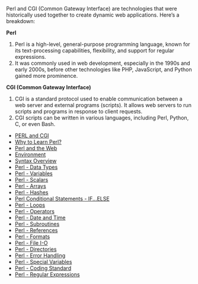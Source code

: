 Perl and CGI (Common Gateway Interface) are technologies that were historically used together to create dynamic web applications. Here’s a breakdown:

**Perl**

1. Perl is a high-level, general-purpose programming language, known for its text-processing capabilities, flexibility, and support for regular expressions.
2. It was commonly used in web development, especially in the 1990s and early 2000s, before other technologies like PHP, JavaScript, and Python gained more prominence.


**CGI (Common Gateway Interface)**

1. CGI is a standard protocol used to enable communication between a web server and external programs (scripts). It allows web servers to run scripts and programs in response to client requests.
2. CGI scripts can be written in various languages, including Perl, Python, C, or even Bash.

- [PERL and CGI](https://github.com/aw-junaid/Computer-Science/blob/main/Programming%20Fundamentals/Pearl/Perl%20CGI%20Programming/course/PERL%20and%20CGI.md)
- [Why to Learn Perl?](https://github.com/aw-junaid/Computer-Science/blob/main/Programming%20Fundamentals/Pearl/Perl%20CGI%20Programming/course/Why%20to%20Learn%20Perl%3F.md)
- [Perl and the Web](https://github.com/aw-junaid/Computer-Science/blob/main/Programming%20Fundamentals/Pearl/Perl%20CGI%20Programming/course/Perl%20and%20the%20Web.md)
- [Environment](https://github.com/aw-junaid/Computer-Science/blob/main/Programming%20Fundamentals/Pearl/Perl%20CGI%20Programming/course/Environment.md)
- [Syntax Overview](https://github.com/aw-junaid/Computer-Science/blob/main/Programming%20Fundamentals/Pearl/Perl%20CGI%20Programming/course/Syntax%20Overview.md)
- [Perl - Data Types](https://github.com/aw-junaid/Computer-Science/blob/main/Programming%20Fundamentals/Pearl/Perl%20CGI%20Programming/course/Perl%20-%20Data%20Types.md)
- [Perl - Variables](https://github.com/aw-junaid/Computer-Science/blob/main/Programming%20Fundamentals/Pearl/Perl%20CGI%20Programming/course/Perl%20-%20Variables.md)
- [Perl - Scalars](https://github.com/aw-junaid/Computer-Science/blob/main/Programming%20Fundamentals/Pearl/Perl%20CGI%20Programming/course/Perl%20-%20Scalars.md)
- [Perl - Arrays](https://github.com/aw-junaid/Computer-Science/blob/main/Programming%20Fundamentals/Pearl/Perl%20CGI%20Programming/course/Perl%20-%20Arrays.md)
- [Perl - Hashes](https://github.com/aw-junaid/Computer-Science/blob/main/Programming%20Fundamentals/Pearl/Perl%20CGI%20Programming/course/Perl%20-%20Hashes.md)
- [Perl Conditional Statements - IF...ELSE](https://github.com/aw-junaid/Computer-Science/blob/main/Programming%20Fundamentals/Pearl/Perl%20CGI%20Programming/course/Perl%20Conditional%20Statements%20-%20IF...ELSE.md)
- [Perl - Loops](https://github.com/aw-junaid/Computer-Science/blob/main/Programming%20Fundamentals/Pearl/Perl%20CGI%20Programming/course/Perl%20-%20Loops.md)
- [Perl - Operators](https://github.com/aw-junaid/Computer-Science/blob/main/Programming%20Fundamentals/Pearl/Perl%20CGI%20Programming/course/Perl%20-%20Operators.md)
- [Perl - Date and Time](https://github.com/aw-junaid/Computer-Science/blob/main/Programming%20Fundamentals/Pearl/Perl%20CGI%20Programming/course/Perl%20-%20Date%20and%20Time.md)
- [Perl - Subroutines](https://github.com/aw-junaid/Computer-Science/blob/main/Programming%20Fundamentals/Pearl/Perl%20CGI%20Programming/course/Perl%20-%20Subroutines.md)
- [Perl - References](https://github.com/aw-junaid/Computer-Science/blob/main/Programming%20Fundamentals/Pearl/Perl%20CGI%20Programming/course/Perl%20-%20References.md)
- [Perl - Formats](https://github.com/aw-junaid/Computer-Science/blob/main/Programming%20Fundamentals/Pearl/Perl%20CGI%20Programming/course/Perl%20-%20Formats.md)
- [Perl - File I-O](https://github.com/aw-junaid/Computer-Science/blob/main/Programming%20Fundamentals/Pearl/Perl%20CGI%20Programming/course/Perl%20-%20File%20I-O.md)
- [Perl - Directories](https://github.com/aw-junaid/Computer-Science/blob/main/Programming%20Fundamentals/Pearl/Perl%20CGI%20Programming/course/Perl%20-%20Directories.md)
- [Perl - Error Handling](https://github.com/aw-junaid/Computer-Science/blob/main/Programming%20Fundamentals/Pearl/Perl%20CGI%20Programming/course/Perl%20-%20Error%20Handling.md)
- [Perl - Special Variables](https://github.com/aw-junaid/Computer-Science/blob/main/Programming%20Fundamentals/Pearl/Perl%20CGI%20Programming/course/Perl%20-%20Special%20Variables.md)
- [Perl - Coding Standard](https://github.com/aw-junaid/Computer-Science/blob/main/Programming%20Fundamentals/Pearl/Perl%20CGI%20Programming/course/Perl%20-%20Coding%20Standard.md)
- [Perl - Regular Expressions](https://github.com/aw-junaid/Computer-Science/blob/main/Programming%20Fundamentals/Pearl/Perl%20CGI%20Programming/course/Perl%20-%20Regular%20Expressions.md)
